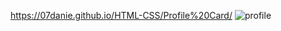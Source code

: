 https://07danie.github.io/HTML-CSS/Profile%20Card/
![profile](https://user-images.githubusercontent.com/125158129/235338177-b658665c-0a76-4f5f-a9e5-7512a3545800.png)
